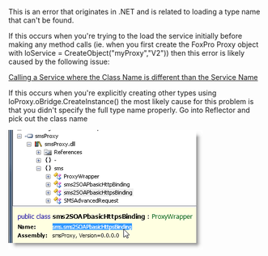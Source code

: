 This is an error that originates in .NET and is related to loading a type name that can't be found. 

If this occurs when you're trying to the load the service initially before making any method calls (ie. when you first create the FoxPro Proxy object with loService = CreateObject("myProxy","V2")) then this error is likely caused by the following issue:

[Calling a Service where the Class Name is different than the Service Name](vfps://Topic/_35S0NEXVD)

If this occurs when you're explicitly creating other types using loProxy.oBridge.CreateInstance() the most likely cause for this problem is that you didn't specify the full type name properly. Go into Reflector and pick out the class name 

![](/images/wwDotNetBridge/ReflectorClassName.png)